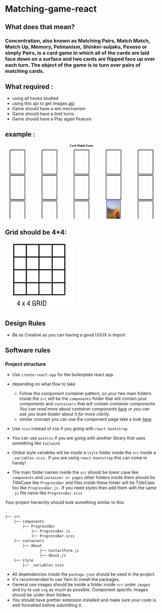 # Matching-game-react
## What does that mean?
### Concentration, also known as Matching Pairs, Match Match, Match Up, Memory, Pelmanism, Shinkei-suijaku, Pexeso or simply Pairs, is a card game in which all of the cards are laid face down on a surface and two cards are flipped face up over each turn. The object of the game is to turn over pairs of matching cards.
## What required : 
- using all hooks studied 
- using this api to get images [api](https://picsum.photos/)
- Game should have a win mechanism 
- Game should have a limit turns
- Game should have a Play again Feature:
## example :
![alt text](./cardMatch.gif)
## Grid should be 4*4:
![alt text](./download.png)
## Design Rules
- Be as Creative as you can having a good UI/UX is import 
## Software rules 
### Project structure

- Use `create-react-app` for the boilerplate react app.

- depending on what flow to take
    - Follow the component container pattern, so your two main folders inside the `src` will be the `components` folder that will contain your components and `containers` that will contain container components. *You can read more about container components [here](https://reactpatterns.com/#container-component) or you can ask you team leader about it for more clarity.*
    - similar concept you can use the component page 
    take a look [here](https://blog.bitsrc.io/structuring-a-react-project-a-definitive-guide-ac9a754df5eb)

- Use `scss` instead of css if you going with `react-bootstrap`
- You can use `postcss` if you are going with another library that uses something like `tailwind`
- Global style variables will be inside a `style` folder inside the `src` inside a `_variables.scss.` If you are using `react-bootstrap` this can come in handy!
- The main folder names inside the `src` should be lower case like `components` and `container or pages` other folders inside them should be TitleCase like `ProgressBar` and files inside these folder will be TitleCase too like `ProgressBar.js.` If you need styles then add them with the same `.js` file name like `ProgressBar.scss`

Your project hierarchy should look something similar to this:

```
.
├── src
	├── components
		├── ProgressBar
			├── ProgressBar.js
			├── ProgressBar.scss
	├── containers
		├── About
				├── ContactForm.js
				├── About.js
	├── style
		├── _variables.scss
```

- All dependencies inside the `package.json` should be used in the project.
- It's recommended to use Yarn to install the packages.
- General use images should be inside a folder inside `src` under `images` and try to use `svg` as much as possible. Component specific images should be under their folders.
- You should have prettier extension installed and make sure your code is well formatted before submitting it.
